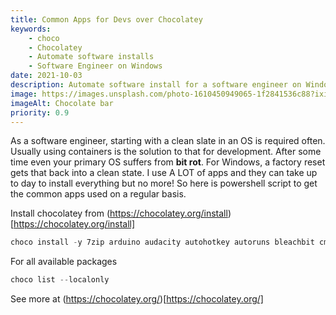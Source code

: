 ```yaml
---
title: Common Apps for Devs over Chocolatey 
keywords: 
    - choco
    - Chocolatey
    - Automate software installs
    - Software Engineer on Windows
date: 2021-10-03
description: Automate software install for a software engineer on Windows
image: https://images.unsplash.com/photo-1610450949065-1f2841536c88?ixid=MnwxMjA3fDB8MHxwaG90by1wYWdlfHx8fGVufDB8fHx8&ixlib=rb-1.2.1&auto=format&fit=crop&w=774&q=80
imageAlt: Chocolate bar
priority: 0.9
---
```


As a software engineer, starting with a clean slate in an OS is required often.  Usually using containers is the solution to that for development.  After some time even your primary OS suffers from **bit rot**.  For Windows, a factory reset gets that back into a clean state.  I use A LOT of apps and they can take up to day to install everything but no more!  So here is powershell script to get the common apps used on a regular basis.
   
Install chocolatey from (https://chocolatey.org/install)[https://chocolatey.org/install]

```powershell
choco install -y 7zip arduino audacity autohotkey autoruns bleachbit cmder curl cyberduck ditto drawio ffmpeg Ghostscript.app gimp git gitkraken graphviz grep handbrake hwmonitor ilspy imagemagick inkscape jq keepass microsoft-windows-terminal nano nodejs notepadplusplus paint.net powertoys processhacker rainmeter rsync screentogif sharex sharpkeys SQLite sqlitebrowser sysinternals teracopy tortoisegit totalcommander transmission ultradefrag vlc vscode winmerge wireguard wireshark youtube-dl chocolateypackageupdater python dotnet
```

For all available packages

```powershell
choco list --localonly
```


See more at (https://chocolatey.org/)[https://chocolatey.org/]